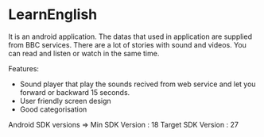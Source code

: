 # LearnEnglish

It is an android application. The datas that used in application are supplied from BBC services. 
There are a lot of stories with sound and videos. You can read and listen or watch in the same time. 

Features:
* Sound player that play the sounds recived from web service and let you forward or backward 15 seconds.
* User friendly screen design
* Good categorisation

Android SDK versions =>
Min SDK Version : 18
Target SDK Version : 27
